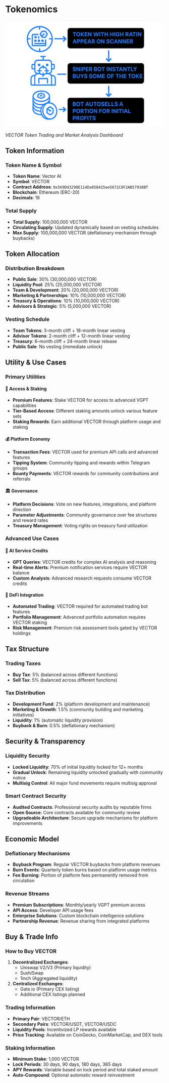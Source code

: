 # Tokenomics

![Crypto Trading Chart](images/crypto-chart.png)

_VECTOR Token Trading and Market Analysis Dashboard_

## Token Information

### Token Name & Symbol

* **Token Name**: Vector AI
* **Symbol**: VECTOR
* **Contract Address**: `0x569Dd3298E114Da858415ee5672C8F2AB57938Bf`
* **Blockchain**: Ethereum (ERC-20)
* **Decimals**: 18

### Total Supply

* **Total Supply**: 100,000,000 VECTOR
* **Circulating Supply**: Updated dynamically based on vesting schedules
* **Max Supply**: 100,000,000 VECTOR (deflationary mechanism through buybacks)

## Token Allocation

### Distribution Breakdown

* **Public Sale**: 30% (30,000,000 VECTOR)
* **Liquidity Pool**: 25% (25,000,000 VECTOR)
* **Team & Development**: 20% (20,000,000 VECTOR)
* **Marketing & Partnerships**: 10% (10,000,000 VECTOR)
* **Treasury & Operations**: 10% (10,000,000 VECTOR)
* **Advisors & Strategic**: 5% (5,000,000 VECTOR)

### Vesting Schedule

* **Team Tokens**: 3-month cliff + 18-month linear vesting
* **Advisor Tokens**: 2-month cliff + 12-month linear vesting
* **Treasury**: 6-month cliff + 24-month linear release
* **Public Sale**: No vesting (immediate unlock)

## Utility & Use Cases

### Primary Utilities

#### 🔐 Access & Staking

* **Premium Features**: Stake VECTOR for access to advanced VGPT capabilities
* **Tier-Based Access**: Different staking amounts unlock various feature sets
* **Staking Rewards**: Earn additional VECTOR through platform usage and staking

#### 💰 Platform Economy

* **Transaction Fees**: VECTOR used for premium API calls and advanced features
* **Tipping System**: Community tipping and rewards within Telegram groups
* **Bounty Payments**: VECTOR rewards for community contributions and referrals

#### 🏛️ Governance

* **Platform Decisions**: Vote on new features, integrations, and platform direction
* **Parameter Adjustments**: Community governance over fee structures and reward rates
* **Treasury Management**: Voting rights on treasury fund utilization

### Advanced Use Cases

#### 🤖 AI Service Credits

* **GPT Queries**: VECTOR credits for complex AI analysis and reasoning
* **Real-time Alerts**: Premium notification services require VECTOR balance
* **Custom Analysis**: Advanced research requests consume VECTOR credits

#### 🔄 DeFi Integration

* **Automated Trading**: VECTOR required for automated trading bot features
* **Portfolio Management**: Advanced portfolio automation requires VECTOR staking
* **Risk Management**: Premium risk assessment tools gated by VECTOR holdings

## Tax Structure

### Trading Taxes

* **Buy Tax**: 5% (balanced across different functions)
* **Sell Tax**: 5% (balanced across different functions)

### Tax Distribution

* **Development Fund**: 2% (platform development and maintenance)
* **Marketing & Growth**: 1.5% (community building and marketing initiatives)
* **Liquidity**: 1% (automatic liquidity provision)
* **Buyback & Burn**: 0.5% (deflationary mechanism)

## Security & Transparency

### Liquidity Security

* **Locked Liquidity**: 70% of initial liquidity locked for 12+ months
* **Gradual Unlock**: Remaining liquidity unlocked gradually with community notice
* **Multisig Control**: All major fund movements require multisig approval

### Smart Contract Security

* **Audited Contracts**: Professional security audits by reputable firms
* **Open Source**: Core contracts available for community review
* **Upgradeable Architecture**: Secure upgrade mechanisms for platform improvements

## Economic Model

### Deflationary Mechanisms

* **Buyback Program**: Regular VECTOR buybacks from platform revenues
* **Burn Events**: Quarterly token burns based on platform usage metrics
* **Fee Burning**: Portion of platform fees permanently removed from circulation

### Revenue Streams

* **Premium Subscriptions**: Monthly/yearly VGPT premium access
* **API Access**: Developer API usage fees
* **Enterprise Solutions**: Custom blockchain intelligence solutions
* **Partnership Revenue**: Revenue sharing from integrated platforms

## Buy & Trade Info

### How to Buy VECTOR

1. **Decentralized Exchanges**:
   * Uniswap V2/V3 (Primary liquidity)
   * SushiSwap
   * 1inch (Aggregated liquidity)
2. **Centralized Exchanges**:
   * Gate.io (Primary CEX listing)
   * Additional CEX listings planned

### Trading Information

* **Primary Pair**: VECTOR/ETH
* **Secondary Pairs**: VECTOR/USDT, VECTOR/USDC
* **Liquidity Pools**: Incentivized LP rewards available
* **Price Tracking**: Available on CoinGecko, CoinMarketCap, and DEX tools

### Staking Information

* **Minimum Stake**: 1,000 VECTOR
* **Lock Periods**: 30 days, 90 days, 180 days, 365 days
* **APY Rewards**: Variable based on lock period and total staked amount
* **Auto-Compound**: Optional automatic reward reinvestment
